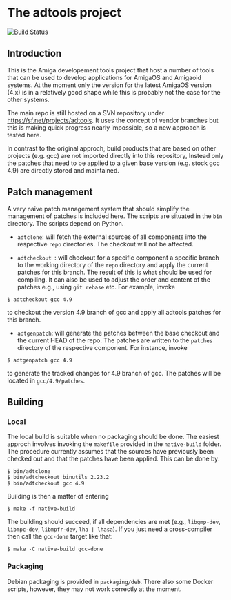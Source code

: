 The adtools project
===================

[![Build Status](https://travis-ci.org/sba1/adtools.svg?branch=master)](https://travis-ci.org/sba1/adtools)

Introduction
------------

This is the Amiga developement tools project that host a number of tools
that can be used to develop applications for AmigaOS and Amigaoid
systems. At the moment only the version for the latest AmigaOS version
(4.x) is in a relatively good shape while this is probably not the case
for the other systems.

The main repo is still hosted on a SVN repository under
https://sf.net/projects/adtools. It uses the concept of vendor branches
but this is making quick progress nearly impossible, so a new approach
is tested here.

In contrast to the original approch, build products that are based on 
other projects (e.g. gcc) are not imported directly into this 
repository, Instead only the patches that need to be applied to a given 
base version (e.g. stock gcc 4.9) are directly stored and maintained.

Patch management
----------------

A very naive patch management system that should simplify the management
of patches is included here. The scripts are situated in the ```bin```
directory. The scripts depend on Python.

* ```adtclone```: will fetch the external sources of all components into
 the respective ```repo``` directories. The checkout will not be affected.

* ```adtcheckout ```: will checkout for a specific component a specific 
 branch to the working directory of the ```repo``` directory and apply 
 the current patches for this branch. The result of this is what should 
 be used for compiling. It can also be used to adjust the order and 
 content of the patches e.g., using ```git rebase``` etc. For example,
 invoke
 ```
 $ adtcheckout gcc 4.9
 ```
 to checkout the version 4.9 branch of gcc and apply all adtools patches
 for this branch.

* ```adtgenpatch```: will generate the patches between the base checkout
 and the current HEAD of the repo. The patches are written to the
 ```patches``` directory of the respective component. For instance,
 invoke
 ```
 $ adtgenpatch gcc 4.9
 ```
 to generate the tracked changes for 4.9 branch of gcc. The patches will
 be located in ```gcc/4.9/patches```.

Building
--------

### Local

The local build is suitable when no packaging should be done. The easiest
approch involves invoking the ```makefile``` provided in the
```native-build``` folder. The procedure currently assumes that the sources
have previously been checked out and that the patches have been applied.
This can be done by:
```
$ bin/adtclone
$ bin/adtcheckout binutils 2.23.2
$ bin/adtcheckout gcc 4.9
```
Building is then a matter of entering
```
$ make -f native-build
```

The building should succeed, if all dependencies are met (e.g.,
```libgmp-dev```, ```libmpc-dev```, ```libmpfr-dev```, ```lha | lhasa```).
If you just need a cross-compiler then call the ```gcc-done``` target like
that:

```
$ make -C native-build gcc-done
```

### Packaging

Debian packaging is provided in ```packaging/deb```. There also some Docker
scripts, however, they may not work correctly at the moment.
